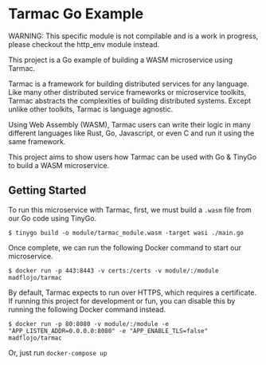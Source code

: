 # Tarmac Go Example

WARNING: This specific module is not compilable and is a work in progress, please checkout the http_env module instead.


This project is a Go example of building a WASM microservice using Tarmac.

Tarmac is a framework for building distributed services for any language. Like many other distributed service frameworks or microservice toolkits, Tarmac abstracts the complexities of building distributed systems. Except unlike other toolkits, Tarmac is language agnostic.

Using Web Assembly (WASM), Tarmac users can write their logic in many different languages like Rust, Go, Javascript, or even C and run it using the same framework.

This project aims to show users how Tarmac can be used with Go & TinyGo to build a WASM microservice.

## Getting Started

To run this microservice with Tarmac, first, we must build a `.wasm` file from our Go code using TinyGo.

```shell
$ tinygo build -o module/tarmac_module.wasm -target wasi ./main.go
```

Once complete, we can run the following Docker command to start our microservice.
 
```shell
$ docker run -p 443:8443 -v certs:/certs -v module/:/module madflojo/tarmac
```

By default, Tarmac expects to run over HTTPS, which requires a certificate. If running this project for development or fun, you can disable this by running the following Docker command instead.

```shell
$ docker run -p 80:8080 -v module/:/module -e "APP_LISTEN_ADDR=0.0.0.0:8080" -e "APP_ENABLE_TLS=false" madflojo/tarmac
```

Or, just run `docker-compose up`
